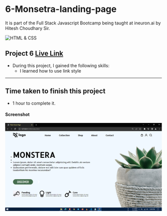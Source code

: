 # 6-Monsetra-landing-page
It is part of the Full Stack Javascript Bootcamp being taught at ineuron.ai by Hitesh Choudhary Sir.

![HTML & CSS](https://img.shields.io/badge/Project1-HTML%26CSS-brightgreen)


## Project 6 [Live Link](https://monsetra-landing-page.netlify.app/)

-   During this project, I gained the following skills:
    -   I learned how to use link style
     

---

## Time taken to finish this project

-   1 hour to complete it.


#### Screenshot

![Webpage](./screenshot/1.PNG)